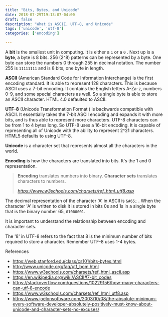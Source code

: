 ```yaml
---
title: "Bits, Bytes, and Unicode"
date: 2018-07-29T19:13:07-04:00
draft: false
description: "What is ASCII, UTF-8, and Unicode"
tags: ['unicode', 'utf-8']
categories: ['encoding']

---
```




A **bit** is the smallest unit in computing. It is either a `1` or a `0` . Next up is a **byte**,  a byte is 8 bits. 256 (2^8) patterns can be represented by a byte. One byte can store the numbers 0 through 255 in decimal notation. The number 255 is `11111111` and is 8 bits, one byte in length. 



**ASCII** (American Standard Code for Information Interchange) is the first encoding standard. It is able to represent 128 characters. This is because ASCII uses a 7-bit encoding. It contains the English letters A-Za-z, numbers 0-9, and some special characters as well. So a single byte is able to store an ASCII character. HTML 4.0 defaulted to ASCII. 



**UTF-8** (Unicode Transformation Format )  is backwards compatible with ASCII. It essentially takes the 7-bit ASCII  encoding and expands it with more bits, and is thus able to represent more characters. UTF-8 characters can be from 1 to 4 bytes long. So UTF-8 uses a 16-bit encoding.  It is capable of representing all of Unicode with the ability to represent 2^21 characters. HTML5 defaults to using UTF-8. 



**Unicode** is a character set that represents almost all the characters in the world. 



**Encoding** is how the characters are translated into bits.  It's the 1 and 0 representation. 

> **Encoding** translates numbers into binary. **Character sets** translates characters to numbers.
>
> <cite>https://www.w3schools.com/charsets/ref_html_utf8.asp</cite>



The decimal representation of the character 'A' in ASCII is `&#65;` . When the character 'A' is written to disk it is stored in bits 0s and 1s in a single byte that is the binary number 65, `01000001`.



It is important to understand the relationship between encoding and character sets.



The '8' in UTF-8 refers to the fact that 8 is the minimum number of  bits required to store a character. Remember UTF-8 uses 1-4 bytes.  

 

References 

- https://web.stanford.edu/class/cs101/bits-bytes.html
- http://www.unicode.org/faq/utf_bom.html
- https://www.w3schools.com/charsets/ref_html_ascii.asp
- https://en.wikipedia.org/wiki/ASCII#7-bit_codes
- https://stackoverflow.com/questions/10229156/how-many-characters-can-utf-8-encode
- https://www.w3schools.com/charsets/ref_html_utf8.asp
- https://www.joelonsoftware.com/2003/10/08/the-absolute-minimum-every-software-developer-absolutely-positively-must-know-about-unicode-and-character-sets-no-excuses/
